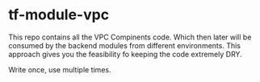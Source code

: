 # tf-module-vpc

This repo contains all the VPC Compinents code. Which then later will be consumed by the backend modules from different environments.
This approach gives you the feasibility fo keeping the code extremely DRY.

Write once, use multiple times.